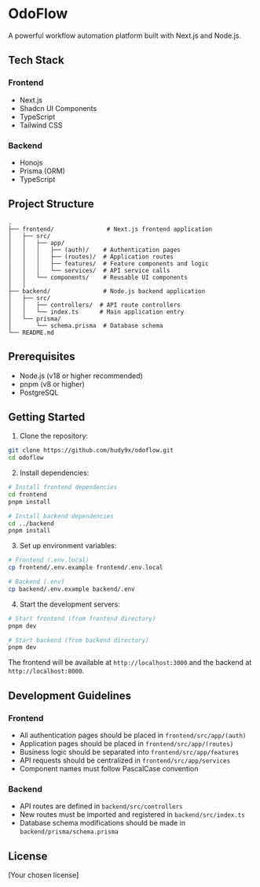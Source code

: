 # OdoFlow

A powerful workflow automation platform built with Next.js and Node.js.

## Tech Stack

### Frontend
- Next.js
- Shadcn UI Components
- TypeScript
- Tailwind CSS

### Backend
- Honojs
- Prisma (ORM)
- TypeScript

## Project Structure

```
.
├── frontend/               # Next.js frontend application
│   ├── src/
│   │   ├── app/          
│   │   │   ├── (auth)/    # Authentication pages
│   │   │   ├── (routes)/  # Application routes
│   │   │   ├── features/  # Feature components and logic
│   │   │   └── services/  # API service calls
│   │   └── components/    # Reusable UI components
│   │
├── backend/               # Node.js backend application
│   ├── src/
│   │   ├── controllers/  # API route controllers
│   │   └── index.ts      # Main application entry
│   └── prisma/          
│       └── schema.prisma  # Database schema
└── README.md
```

## Prerequisites

- Node.js (v18 or higher recommended)
- pnpm (v8 or higher)
- PostgreSQL

## Getting Started

1. Clone the repository:
```bash
git clone https://github.com/hudy9x/odoflow.git
cd odoflow
```

2. Install dependencies:
```bash
# Install frontend dependencies
cd frontend
pnpm install

# Install backend dependencies
cd ../backend
pnpm install
```

3. Set up environment variables:
```bash
# Frontend (.env.local)
cp frontend/.env.example frontend/.env.local

# Backend (.env)
cp backend/.env.example backend/.env
```

4. Start the development servers:

```bash
# Start frontend (from frontend directory)
pnpm dev

# Start backend (from backend directory)
pnpm dev
```

The frontend will be available at `http://localhost:3000` and the backend at `http://localhost:8000`.

## Development Guidelines

### Frontend
- All authentication pages should be placed in `frontend/src/app/(auth)`
- Application pages should be placed in `frontend/src/app/(routes)`
- Business logic should be separated into `frontend/src/app/features`
- API requests should be centralized in `frontend/src/app/services`
- Component names must follow PascalCase convention

### Backend
- API routes are defined in `backend/src/controllers`
- New routes must be imported and registered in `backend/src/index.ts`
- Database schema modifications should be made in `backend/prisma/schema.prisma`

## License

[Your chosen license]
